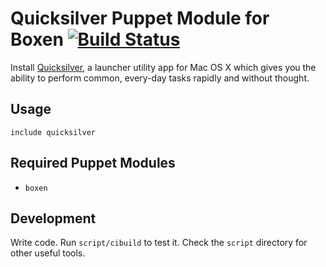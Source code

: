 # Quicksilver Puppet Module for Boxen [![Build Status](https://travis-ci.org/mlevitt/puppet-quicksilver.png)](https://travis-ci.org/mlevitt/puppet-quicksilver)

Install [Quicksilver](http://qsapp.com/index.php), a launcher utility app for Mac OS X which gives you the ability to perform common, every-day tasks rapidly and without thought.

## Usage

```puppet
include quicksilver
```

## Required Puppet Modules

* `boxen`

## Development

Write code. Run `script/cibuild` to test it. Check the `script`
directory for other useful tools.
